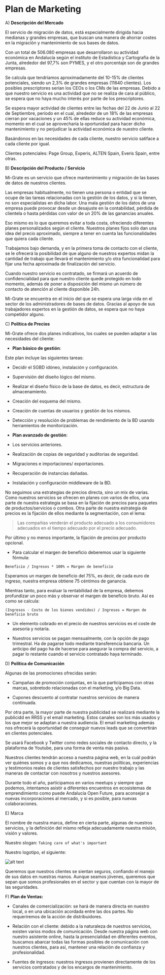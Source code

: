 # Plan de Marketing


A) **Descripción del Mercado**

El servicio de migración de datos, está especialmente dirigida hacia
medianas y grandes empresas, que buscan una manera de ahorrar costes en la 
migración y mantenimiento de sus bases de datos.

Con un total de 506.080 empresas que desarrollaron su actividad económica en
Andalucía según el instituto de Estadística y Cartografía de la Junta, 
alrededor del 97,7% son PYMES, y el otro porcentaje son de grandes empresas.

Se calcula que tendríamos aproximadamente del 10-15% de clientes potenciales,
siendo un 2,3% de grandes empresas (11640 clientes). Los posibles
prescriptores serían los CEOs o los CMs de las empresas. Debido a que
nuestro servicio es una actividad que no se realiza de cara al público, se
espera que no haya mucho interés por parte de los prescriptores.

Se espera mayor actividad de clientes entre las fechas del 22 de Junio al 
22 de Septiembre, período en el cual, alrededor de un 18% de las empresas
cierran por vacaciones y un 45% de ellas reduce su actividad económica, momento
en el cual se aprovecharía la oportunidad para hacer dicho mantenimiento y
no perjudicar la actividad económica de nuestro cliente.


Basándonos en las necesidades de cada cliente, nuestro servicio satiface a 
cada cliente por igual.

Clientes potenciales: Page Group, Experis, ALTEN Spain, Everis Spain, entre otras.



B) **Descripción del Producto / Servicio**

Mi-Grate es un servicio que ofrece mantenimiento y migración de las bases de 
datos de nuestros clientes. 

Las empresas habitualmente, no tienen una persona o entidad que se ocupe de 
las tareas relacionadas con la gestión de los datos, y si la tienen, no son
especialistas en dicha labor. Una mala gestión de los datos de una empresa
puede provocar desde un desajuste en la contabilidad, pérdida de clientela 
o hasta pérdidas con valor de un 20% de las ganancias anuales.

Eso mismo es lo que queremos evitar a toda costa, ofreciendo diferentes
planes personalizados según el cliente. Nuestros planes fijos solo dan una
idea del precio aproximado, siempre a tener en cuenta las funcionalidades que
quiera cada cliente. 

Trabajamos bajo demanda, y en la primera toma de contacto con el cliente, se le
ofrecerá la posibilidad de que alguno de nuestros expertos midan la cantidad 
de trabajo que llevará el mantenimiento y/o otra funcionalidad para fijar una
fecha aproximada de finalización del servicio.

Cuando nuestro servicio es contratado, se firmará un acuerdo de
confidencialidad para que nuestro cliente quede protegido en todo momento,
además de poner a disposición del mismo un número de contacto de atención al
cliente disponible 24h.

Mi-Grate se encuentra en el inicio del que se espera una larga vida en el sector
de los administradores de bases de datos. Gracias al apoyo de sus trabajadores
expertos en la gestión de datos, se espera que no haya competidor alguno.


C) **Política de Precios**

Mi-Grate ofrece dos planes indicativos, los cuales se pueden adaptar a las 
necesidades del cliente:

* **Plan básico de gestión**:

Este plan incluye las siguientes tareas:

* Decidir el SGBD idóneo, instalación y configuración.

* Supervisión del diseño lógico del mismo.

* Realizar el diseño físico de la base de datos, es decir, estructura de
almacenamiento.

* Creación del esquema del mismo.

* Creación de cuentas de usuarios y gestión de los mismos.

* Detección y resolución de problemas de rendimiento de la BD usando
herramientos de monitorización.



* **Plan avanzado de gestión**:

* Los servicios anteriores.

* Realización de copias de seguridad y auditorias de seguridad.

* Migraciones e importaciones/ exportaciones.

* Recuperación de instancias dañadas.

* Instalación y configuración middleware de la BD.

No seguimos una estrategias de precios directa, sino un mix de varias.
Como nuestros servicios se ofrecen en planes con varios de ellos, una parte de
nuestra estrategia se basa en la fijación de precios para paquetes de
productos/servicios o combos. Otra parte de nuestra estrategia de precios es la
fijación de ellos mediante la segmentación, con el lema:

> Las compañías venderán el producto adecuado a los consumidores adecuados en
> el tiempo adecuado por el precio adecuado.

Por último y no menos importante, la fijación de precios por producto opcional.


* Para calcular el margen de beneficio deberemos usar la siguiente fórmula:

```
Beneficio / Ingresos * 100% = Margen de beneficio
```

Esperamos un margen de beneficio del 75%, es decir, de cada euro de ingreso, 
nuestra empresa obtiene 75 céntimos de ganancia.

Mientras tanto, para evaluar la rentabilidad de la empresa, debemos profundizar
un poco más y observar el margen de beneficio bruto. Así es como se calcula:

```
(Ingresos - Costo de los bienes vendidos) / Ingresos = Margen de beneficio bruto
```

* Un elemento cobrado en el precio de nuestros servicios es el coste de asesoría
y notaria.

* Nuestros servicios se pagan mensualmente, con la opción de pago trimestral.
Ha de pagarse todo mediante transferencia bancaria. Un anticipo del
pago ha de hacerse para asegurar la compra del servicio, a pagar lo restante
cuando el servicio contratado haya terminado.


D) **Política de Comunicación**

Algunas de las promociones ofrecidas serán:

* Campañas de promoción conjuntas, en la que participamos con otras marcas, 
sobretodo relacionadas con el marketing, y/o Big Data.

* Cupones descuento al contratar nuestros servicios de manera continuada.


Por otra parte, la mayor parte de nuestra publicidad se realizará mediante la
publicidd en RRSS y el email marketing. Estos canales son los más usados y los
que mejor se adaptan a nuestra audiencia. El email marketing además nos
ofrecerá la oportunidad de conseguir nuevos leads que se convertirán en 
clientes potenciales.

Se usará Facebook y Twitter como redes sociales de contacto directo, y la
plataforma de Youtube, para una forma de venta más pasiva.

Nuestros clientes tendrán acceso a nuestra página web, en la cuál podrán ver
quiénes somos y a que nos dedicamos, nuestras políticas, experiencias y 
testimonios reales de clientes satisfechos por nuestro trabajo y las
maneras de contactar con nosotros y nuestros asesores.

Durante todo el año, participamos en varios meetups y siempre que podemos,
intentamos asistir a diferentes encuentros en ecosistemas de emprendimiento
como puede Andalucía Open Future, para aconsejar a nuevas incorporaciones al
mercado, y si es posible, para nuevas colaboraciones.


E) Marca

El nombre de nuestra marca, define en cierta parte, algunas de nuestros 
servicios, y la definición del mismo refleja adecuadamente nuestra misión,
visión y valores.

Nuestro slogan: ```Taking care of what's important```

Nuestro logotipo, el siguiente:

![alt text](../Imágenes/logotipomigrate.png)

Queremos que nuestros clientes se sientan seguros, confiando el manejo de sus
datos en nuestras manos. Aunque seamos jóvenes, queremos que sepan que somos
profesionales en el sector y que cuentan con la mayor de las seguridades.

F) **Plan de Ventas:**

* Canales de comercialización: se hará de manera directa en nuestro local, o en
una ubicación acordada entre las dos partes. No requeriremos de la acción de 
distribuidores.

* Relación con el cliente: debido a la naturaleza de nuestros servicios,
existen varios modos de comunicación. Desde nuestra página web con nuestro 
asistente online, hasta la presencialidad en diferentes eventos, buscamos
abarcar todas las formas posibles de comunicación con nuestros clientes, para
así, mantener una relación de confianza y profesionalidad.

* Fuentes de ingresos: nuestros ingresos provienen directamente de los 
servicios contratados y de los encargos de mantenimiento.



